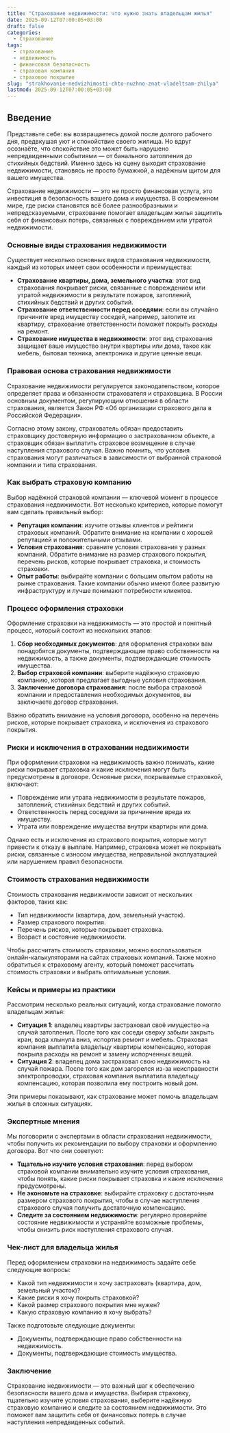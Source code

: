 ```yaml
---
title: "Страхование недвижимости: что нужно знать владельцам жилья"
date: 2025-09-12T07:00:05+03:00
draft: false
categories:
  - Страхование
tags:
  - страхование
  - недвижимость
  - финансовая безопасность
  - страховая компания
  - страховое покрытие
slug: "strakhovanie-nedvizhimosti-chto-nuzhno-znat-vladeltsam-zhilya"
lastmod: 2025-09-12T07:00:05+03:00
---
```




## Введение

Представьте себе: вы возвращаетесь домой после долгого рабочего дня, предвкушая уют и спокойствие своего жилища. Но вдруг осознаёте, что спокойствие это может быть нарушено непредвиденными событиями — от банального затопления до стихийных бедствий. Именно здесь на сцену выходит страхование недвижимости, становясь не просто бумажкой, а надёжным щитом для вашего имущества.

Страхование недвижимости — это не просто финансовая услуга, это инвестиция в безопасность вашего дома и имущества. В современном мире, где риски становятся всё более разнообразными и непредсказуемыми, страхование помогает владельцам жилья защитить себя от финансовых потерь, связанных с повреждением или утратой недвижимости.

### Основные виды страхования недвижимости

Существует несколько основных видов страхования недвижимости, каждый из которых имеет свои особенности и преимущества:

- **Страхование квартиры, дома, земельного участка**: этот вид страхования покрывает риски, связанные с повреждением или утратой недвижимости в результате пожаров, затоплений, стихийных бедствий и других событий.
- **Страхование ответственности перед соседями**: если вы случайно причините вред имуществу соседей, например, затопите их квартиру, страхование ответственности поможет покрыть расходы на ремонт.
- **Страхование имущества в недвижимости**: этот вид страхования защищает ваше имущество внутри квартиры или дома, такое как мебель, бытовая техника, электроника и другие ценные вещи.

### Правовая основа страхования недвижимости

Страхование недвижимости регулируется законодательством, которое определяет права и обязанности страхователя и страховщика. В России основным документом, регулирующим отношения в области страхования, является Закон РФ «Об организации страхового дела в Российской Федерации».

Согласно этому закону, страхователь обязан предоставить страховщику достоверную информацию о застрахованном объекте, а страховщик обязан выплатить страховое возмещение в случае наступления страхового случая. Важно помнить, что условия страхования могут различаться в зависимости от выбранной страховой компании и типа страхования.

### Как выбрать страховую компанию

Выбор надёжной страховой компании — ключевой момент в процессе страхования недвижимости. Вот несколько критериев, которые помогут вам сделать правильный выбор:

- **Репутация компании**: изучите отзывы клиентов и рейтинги страховых компаний. Обратите внимание на компании с хорошей репутацией и положительными отзывами.
- **Условия страхования**: сравните условия страхования у разных компаний. Обратите внимание на размер страхового покрытия, перечень рисков, которые покрывает страховка, и стоимость страховки.
- **Опыт работы**: выбирайте компании с большим опытом работы на рынке страхования. Такие компании обычно имеют более развитую инфраструктуру и лучше понимают потребности клиентов.

### Процесс оформления страховки

Оформление страховки на недвижимость — это простой и понятный процесс, который состоит из нескольких этапов:

1. **Сбор необходимых документов**: для оформления страховки вам понадобятся документы, подтверждающие право собственности на недвижимость, а также документы, подтверждающие стоимость имущества.
2. **Выбор страховой компании**: выберите надёжную страховую компанию, которая предлагает выгодные условия страхования.
3. **Заключение договора страхования**: после выбора страховой компании и предоставления необходимых документов, вы заключаете договор страхования.

Важно обратить внимание на условия договора, особенно на перечень рисков, которые покрывает страховка, и исключения из страхового покрытия.

### Риски и исключения в страховании недвижимости

При оформлении страховки на недвижимость важно понимать, какие риски покрывает страховка и какие исключения могут быть предусмотрены в договоре. Основные риски, покрываемые страховкой, включают:

- Повреждение или утрата недвижимости в результате пожаров, затоплений, стихийных бедствий и других событий.
- Ответственность перед соседями за причинение вреда их имуществу.
- Утрата или повреждение имущества внутри квартиры или дома.

Однако есть и исключения из страхового покрытия, которые могут привести к отказу в выплате. Например, страховка может не покрывать риски, связанные с износом имущества, неправильной эксплуатацией или нарушением правил безопасности.

### Стоимость страхования недвижимости

Стоимость страхования недвижимости зависит от нескольких факторов, таких как:

- Тип недвижимости (квартира, дом, земельный участок).
- Размер страхового покрытия.
- Перечень рисков, которые покрывает страховка.
- Возраст и состояние недвижимости.

Чтобы рассчитать стоимость страховки, можно воспользоваться онлайн-калькуляторами на сайтах страховых компаний. Также можно обратиться к страховому агенту, который поможет рассчитать стоимость страховки и выбрать оптимальные условия.

### Кейсы и примеры из практики

Рассмотрим несколько реальных ситуаций, когда страхование помогло владельцам жилья:

- **Ситуация 1**: владелец квартиры застраховал своё имущество на случай затопления. После того как соседи сверху забыли закрыть кран, вода хлынула вниз, испортив ремонт и мебель. Страховая компания выплатила владельцу квартиры компенсацию, которая покрыла расходы на ремонт и замену испорченных вещей.
- **Ситуация 2**: владелец дома застраховал свою недвижимость на случай пожара. После того как дом загорелся из-за неисправности электропроводки, страховая компания выплатила владельцу компенсацию, которая позволила ему построить новый дом.

Эти примеры показывают, как страхование может помочь владельцам жилья в сложных ситуациях.

### Экспертные мнения

Мы поговорили с экспертами в области страхования недвижимости, чтобы получить их рекомендации по выбору страховки и оформлению договора. Вот что они советуют:

- **Тщательно изучите условия страхования**: перед выбором страховой компании внимательно изучите условия страхования, чтобы понять, какие риски покрывает страховка и какие исключения предусмотрены.
- **Не экономьте на страховке**: выбирайте страховку с достаточным размером страхового покрытия, чтобы в случае наступления страхового случая получить достаточную компенсацию.
- **Следите за состоянием недвижимости**: регулярно проверяйте состояние недвижимости и устраняйте возможные проблемы, чтобы снизить риск наступления страхового случая.

### Чек-лист для владельца жилья

Перед оформлением страховки на недвижимость задайте себе следующие вопросы:

- Какой тип недвижимости я хочу застраховать (квартира, дом, земельный участок)?
- Какие риски я хочу покрыть страховкой?
- Какой размер страхового покрытия мне нужен?
- Какую страховую компанию я хочу выбрать?

Также подготовьте следующие документы:

- Документы, подтверждающие право собственности на недвижимость.
- Документы, подтверждающие стоимость имущества.

### Заключение

Страхование недвижимости — это важный шаг к обеспечению безопасности вашего дома и имущества. Выбирая страховку, тщательно изучите условия страхования, выберите надёжную страховую компанию и следите за состоянием недвижимости. Это поможет вам защитить себя от финансовых потерь в случае наступления непредвиденных событий.

